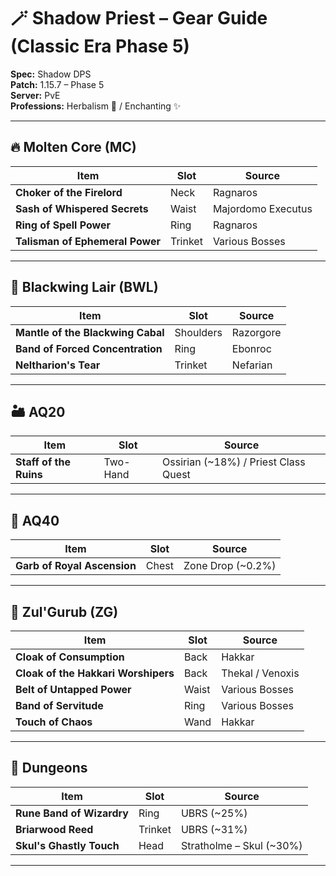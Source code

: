 # 🪄 Shadow Priest – Gear Guide (Classic Era Phase 5)

**Spec:** Shadow DPS  
**Patch:** 1.15.7 – Phase 5  
**Server:** PvE  
**Professions:** Herbalism 🌿 / Enchanting ✨  

---

## 🔥 Molten Core (MC)
| Item | Slot | Source |
|------|------|--------|
| **Choker of the Firelord** | Neck | Ragnaros |
| **Sash of Whispered Secrets** | Waist | Majordomo Executus |
| **Ring of Spell Power** | Ring | Ragnaros |
| **Talisman of Ephemeral Power** | Trinket | Various Bosses |

---

## 🐉 Blackwing Lair (BWL)
| Item | Slot | Source |
|------|------|--------|
| **Mantle of the Blackwing Cabal** | Shoulders | Razorgore |
| **Band of Forced Concentration** | Ring | Ebonroc |
| **Neltharion's Tear** | Trinket | Nefarian |

---

## 🏜️ AQ20
| Item | Slot | Source |
|------|------|--------|
| **Staff of the Ruins** | Two-Hand | Ossirian (~18%) / Priest Class Quest |

---

## 🏯 AQ40
| Item | Slot | Source |
|------|------|--------|
| **Garb of Royal Ascension** | Chest | Zone Drop (~0.2%) |

---

## 🐍 Zul'Gurub (ZG)
| Item | Slot | Source |
|------|------|--------|
| **Cloak of Consumption** | Back | Hakkar |
| **Cloak of the Hakkari Worshipers** | Back | Thekal / Venoxis |
| **Belt of Untapped Power** | Waist | Various Bosses |
| **Band of Servitude** | Ring | Various Bosses |
| **Touch of Chaos** | Wand | Hakkar |

---

## 🏰 Dungeons
| Item | Slot | Source |
|------|------|--------|
| **Rune Band of Wizardry** | Ring | UBRS (~25%) |
| **Briarwood Reed** | Trinket | UBRS (~31%) |
| **Skul's Ghastly Touch** | Head | Stratholme – Skul (~30%) |

---
